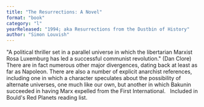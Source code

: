 ```yaml
---
title: "The Resurrections: A Novel"
format: "book"
category: "l"
yearReleased: "1994; aka Resurrections from the Dustbin of History"
author: "Simon Louvish"
---
```

"A political thriller set in a parallel universe in which the libertarian Marxist Rosa Luxemburg has led a successful communist revolution." (Dan Clore)  There are in fact numerous other major divergences, dating back at least as far  as Napoleon. There are also a number of explicit anarchist references, including  one in which a character speculates about the possibility of alternate  universes, one much like our own, but another in which Bakunin succeeded in  having Marx expelled from the First International.
 
Included in Bould's Red  Planets reading list.
 